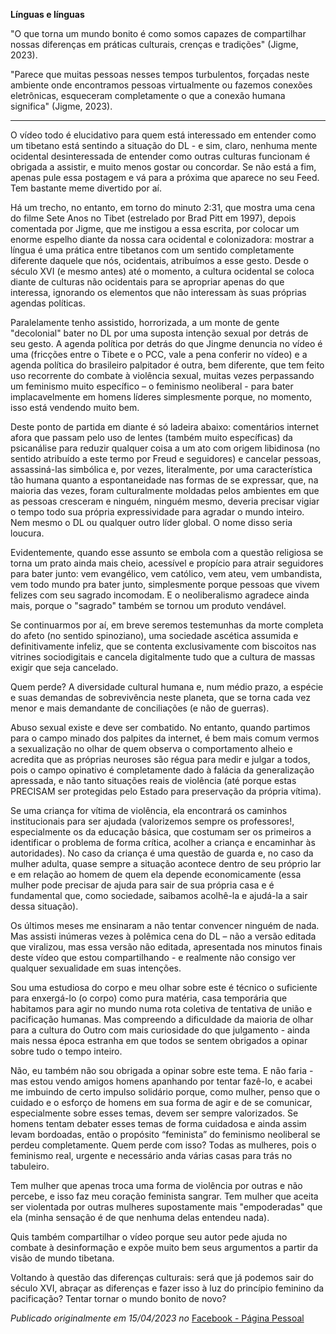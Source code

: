 **Línguas e línguas**

"O que torna um mundo bonito é como somos capazes de compartilhar nossas diferenças em práticas culturais, crenças e tradições" (Jigme, 2023). 

"Parece que muitas pessoas nesses tempos turbulentos, forçadas neste ambiente onde encontramos pessoas virtualmente ou fazemos conexões eletrônicas, esqueceram completamente o que a conexão humana significa" (Jigme, 2023). 
____________________________________

O vídeo todo é elucidativo para quem está interessado em entender como um tibetano está sentindo a situação do DL - e sim, claro, nenhuma mente ocidental desinteressada de entender como outras culturas funcionam é obrigada a assistir, e muito menos gostar ou concordar. Se não está a fim, apenas pule essa postagem e vá para a próxima que aparece no seu Feed. Tem bastante meme divertido por aí.

Há um trecho, no entanto, em torno do minuto 2:31, que mostra uma cena do filme Sete Anos no Tibet (estrelado por Brad Pitt em 1997), depois comentada por Jigme, que me instigou a essa escrita, por colocar um enorme espelho diante da nossa cara ocidental e colonizadora: mostrar a língua é uma prática entre tibetanos com um sentido completamente diferente daquele que nós, ocidentais, atribuímos a esse gesto. Desde o século XVI (e mesmo antes) até o momento, a cultura ocidental se coloca diante de culturas não ocidentais para se apropriar apenas do que interessa, ignorando os elementos que não interessam às suas próprias agendas políticas. 

Paralelamente tenho assistido, horrorizada, a um monte de gente "decolonial" bater no DL por uma suposta intenção sexual por detrás de seu gesto. A agenda política por detrás do que Jingme denuncia no vídeo é uma (fricções entre o Tibete e o PCC, vale a pena conferir no vídeo) e a agenda política do brasileiro palpitador é outra, bem diferente, que tem feito uso recorrente do combate à violência sexual, muitas vezes perpassando um feminismo muito específico – o feminismo neoliberal - para bater implacavelmente em homens líderes simplesmente porque, no momento, isso está vendendo muito bem.

Deste ponto de partida em diante é só ladeira abaixo: comentários internet afora que passam pelo uso de lentes (também muito específicas) da psicanálise para reduzir qualquer coisa a um ato com origem libidinosa (no sentido atribuído a este termo por Freud e seguidores) e cancelar pessoas, assassiná-las simbólica e, por vezes, literalmente, por uma característica tão humana quanto a espontaneidade nas formas de se expressar, que, na maioria das vezes, foram culturalmente moldadas pelos ambientes em que as pessoas cresceram e ninguém, ninguém mesmo, deveria precisar vigiar o tempo todo sua própria expressividade para agradar o mundo inteiro. Nem mesmo o DL ou qualquer outro líder global. O nome disso seria loucura. 

Evidentemente, quando esse assunto se embola com a questão religiosa se torna um prato ainda mais cheio, acessível e propício para atrair seguidores para bater junto: vem evangélico, vem católico, vem ateu, vem umbandista, vem todo mundo pra bater junto, simplesmente porque pessoas que vivem felizes com seu sagrado incomodam. E o neoliberalismo agradece ainda mais, porque o "sagrado" também se tornou um produto vendável.

Se continuarmos por aí, em breve seremos testemunhas da morte completa do afeto (no sentido spinoziano), uma sociedade ascética assumida e definitivamente infeliz, que se contenta exclusivamente com biscoitos nas vitrines sociodigitais e cancela digitalmente tudo que a cultura de massas exigir que seja cancelado.

Quem perde? A diversidade cultural humana e, num médio prazo, a espécie e suas demandas de sobrevivência neste planeta, que se torna cada vez menor e mais demandante de conciliações (e não de guerras).

Abuso sexual existe e deve ser combatido. No entanto, quando partimos para o campo minado dos palpites da internet, é bem mais comum vermos a sexualização no olhar de quem observa o comportamento alheio e acredita que as próprias neuroses são régua para medir e julgar a todos, pois o campo opinativo é completamente dado à falácia da generalização apressada, e não tanto situações reais de violência (até porque estas PRECISAM ser protegidas pelo Estado para preservação da própria vítima).

Se uma criança for vítima de violência, ela encontrará os caminhos institucionais para ser ajudada (valorizemos sempre os professores!, especialmente os da educação básica, que costumam ser os primeiros a identificar o problema de forma crítica, acolher a criança e encaminhar às autoridades). No caso da criança é uma questão de guarda e, no caso da mulher adulta, quase sempre a situação acontece dentro de seu próprio lar e em relação ao homem de quem ela depende economicamente (essa mulher pode precisar de ajuda para sair de sua própria casa e é fundamental que, como sociedade, saibamos acolhê-la e ajudá-la a sair dessa situação).

Os últimos meses me ensinaram a não tentar convencer ninguém de nada. Mas assisti inúmeras vezes à polêmica cena do DL – não a versão editada que viralizou, mas essa versão não editada, apresentada nos minutos finais deste vídeo que estou compartilhando - e realmente não consigo ver qualquer sexualidade em suas intenções. 

Sou uma estudiosa do corpo e meu olhar sobre este é técnico o suficiente para enxergá-lo (o corpo) como pura matéria, casa temporária que habitamos para agir no mundo numa rota coletiva de tentativa de união e pacificação humanas. Mas compreendo a dificuldade da maioria de olhar para a cultura do Outro com mais curiosidade do que julgamento - ainda mais nessa época estranha em que todos se sentem obrigados a opinar sobre tudo o tempo inteiro. 

Não, eu também não sou obrigada a opinar sobre este tema. E não faria - mas estou vendo amigos homens apanhando por tentar fazê-lo, e acabei me imbuindo de certo impulso solidário porque, como mulher, penso que o cuidado e o esforço de homens em sua forma de agir e de se comunicar, especialmente sobre esses temas, devem ser sempre valorizados. Se homens tentam debater esses temas de forma cuidadosa e ainda assim levam bordoadas, então o propósito “feminista” do feminismo neoliberal se perdeu completamente. Quem perde com isso? Todas as mulheres, pois o feminismo real, urgente e necessário anda várias casas para trás no tabuleiro.

Tem mulher que apenas troca uma forma de violência por outras e não percebe, e isso faz meu coração feminista sangrar. Tem mulher que aceita ser violentada por outras mulheres supostamente mais "empoderadas" que ela (minha sensação é de que nenhuma delas entendeu nada).

Quis também compartilhar o vídeo porque seu autor pede ajuda no combate à desinformação e expõe muito bem seus argumentos a partir da visão de mundo tibetana. 

Voltando à questão das diferenças culturais: será que já podemos sair do século XVI, abraçar as diferenças e fazer isso à luz do princípio feminino da pacificação? Tentar tornar o mundo bonito de novo?

*Publicado originalmente em 15/04/2023 no* [Facebook - Página Pessoal](https://www.facebook.com/mariana.b.andraus/posts/pfbid0BsPNLxJVTN6Z2VwUZG7CWDDXhfafaEyHwaivGQbuzxn6BhTQL8iGbvvD1YKWztk6l)